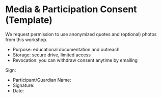 # Media & Participation Consent (Template)

We request permission to use anonymized quotes and (optional) photos from this workshop.
- Purpose: educational documentation and outreach
- Storage: secure drive, limited access
- Revocation: you can withdraw consent anytime by emailing <contact>

Sign:
- Participant/Guardian Name:
- Signature:
- Date:
